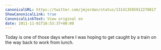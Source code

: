 ```yaml
---
canonicalURL: https://twitter.com/jmjordan/status/131413595912278017
ShowCanonicalLink: true
CanonicalLinkText: View original on
date: 2011-11-01T16:53:37+00:00
---
```

Today is one of those days where I was hoping to get caught by a train on the way back to work from lunch.